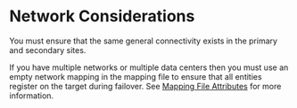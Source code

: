 # Network Considerations

You must ensure that the same general connectivity exists in the primary and secondary sites.

If you have multiple networks or multiple data centers then you must use an empty network mapping in the mapping file to ensure that all entities register on the target during failover. See [Mapping File Attributes](../mapping_file_attributes) for more information.
